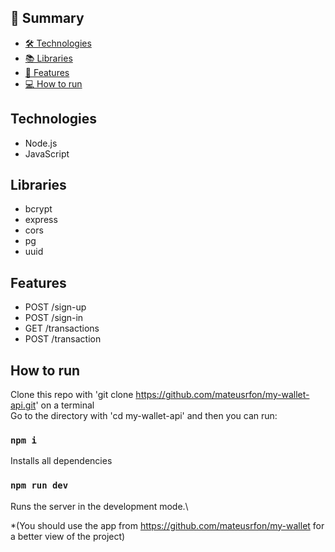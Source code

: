 ## 📕 Summary

- [🛠️ Technologies ](#technologies)
- [📚 Libraries ](#libraries)
- [📝 Features](#features)
- [💻 How to run](#how-to-run)

## Technologies
- Node.js
- JavaScript

## Libraries
- bcrypt
- express
- cors
- pg
- uuid

## Features
- POST /sign-up
- POST /sign-in
- GET /transactions
- POST /transaction

## How to run

Clone this repo with 'git clone https://github.com/mateusrfon/my-wallet-api.git' on a terminal <br/>
Go to the directory with 'cd my-wallet-api' and then you can run:

### `npm i`
Installs all dependencies


### `npm run dev`

Runs the server in the development mode.\

*(You should use the app from https://github.com/mateusrfon/my-wallet for a better view of the project)
